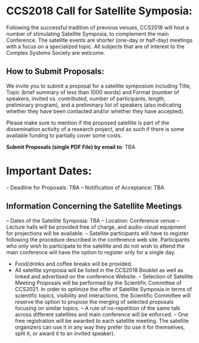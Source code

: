# CCS2018 Call for Satellite Symposia:

Following the successful tradition of previous venues, CCS2018 will host a number of stimulating Satellite Symposia, to complement the main Conference. The satellite events are shorter (one-day or half-day) meetings with a focus on a specialized topic. All subjects that are of interest to the Complex
Systems Society are welcome.

## How to Submit Proposals:
We invite you to submit a proposal for a satellite symposium including Title, Topic (brief summary of less than 1000 words) and Format (number of speakers, invited vs. contributed, number of participants, length, preliminary program), and a preliminary list of speakers (also indicating whether they have been contacted and/or whether they have accepted).

Please make sure to mention if the proposed satellite is part of the dissemination activity of a
research project, and as such if there is some available funding to partially cover some costs.

**Submit Proposals (single PDF File) by email to**: TBA

# Important Dates:
– Deadline for Proposals: TBA
– Notification of Acceptance: TBA

## Information Concerning the Satellite Meetings

– Dates of the Satellite Symposia: TBA
– Location: Conference venue
– Lecture halls will be provided free of charge, and audio-visual equipment for projections will be
available.
– Satellite participants will have to register following the procedure described in the conference web
site. Participants who only wish to participate to the satellite and do not wish to attend the main
conference will have the option to register only for a single day.

- Food/drinks and coffee breaks will be provided.
- All satellite symposia will be listed in the CCS2018 Booklet as well as linked and advertised on the
conference Website.
– Selection of Satellite Meeting Proposals will be performed by the Scientific Committee of
CCS2021. In order to optimize the offer of Satellite Symposia in terms of scientific topics, visibility
and interactions, the Scientific Committee will reserve the option to propose the merging of selected
proposals focusing on similar topics.
– A rule of no-repetition of the same talk across different satellites and main conference will be
enforced.
– One free registration will be awarded to each satellite meeting. The satellite organizers can use it
in any way they prefer (to use it for themselves, split it, or award it to an invited speaker).
